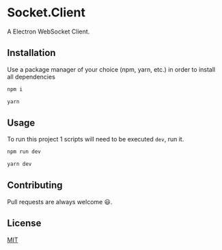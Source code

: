 # Socket.Client
A Electron WebSocket Client.

## Installation

Use a package manager of your choice (npm, yarn, etc.) in order to install all dependencies

```bash
npm i
```

```bash
yarn
```

## Usage
To run this project 1 scripts will need to be executed `dev`, run it.

```bash
npm run dev
```
```bash
yarn dev
```



## Contributing

Pull requests are always welcome 😃.

## License

[MIT](https://github.com/MateusSoares895/socket.client/blob/master/README.md)
